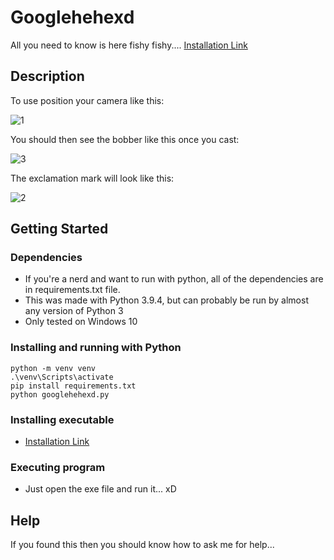 # Googlehehexd

All you need to know is here fishy fishy.... [Installation Link](https://github.com/RyanTamulevicz/googlehehexd/raw/master/dist/googlehehexd.exe)

## Description

To use position your camera like this:

![1](https://user-images.githubusercontent.com/58886168/153866296-029621ee-4755-4e3e-a331-981fc9499a93.png)

You should then see the bobber like this once you cast:

![3](https://user-images.githubusercontent.com/58886168/153866302-b7a0f471-806d-4012-8cd9-b0a93434565f.png)

The exclamation mark will look like this:

![2](https://user-images.githubusercontent.com/58886168/153866298-ab719d38-a60b-471e-8288-49b971f5681f.png)

## Getting Started

### Dependencies

* If you're a nerd and want to run with python, all of the dependencies are in requirements.txt file.
* This was made with Python 3.9.4, but can probably be run by almost any version of Python 3
* Only tested on Windows 10

### Installing and running with Python

```
python -m venv venv
.\venv\Scripts\activate
pip install requirements.txt
python googlehehexd.py
```

### Installing executable

* [Installation Link](https://github.com/RyanTamulevicz/googlehehexd/raw/master/dist/googlehehexd.exe)

### Executing program

* Just open the exe file and run it... xD

## Help

If you found this then you should know how to ask me for help...
